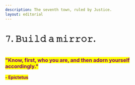 ```yaml
---
description: The seventh town, ruled by Justice.
layout: editorial
---
```


# 𝟽. 𝙱𝚞𝚒𝚕𝚍 𝚊 𝚖𝚒𝚛𝚛𝚘𝚛.

<figure><img src="../../../../../../../.gitbook/assets/pexels-btgl-♡-9570553.jpg" alt=""><figcaption></figcaption></figure>

### <mark style="color:purple;">**"Know, first, who you are, and then adorn yourself accordingly."**</mark>&#x20;

<mark style="color:purple;">**- Epictetus**</mark>
